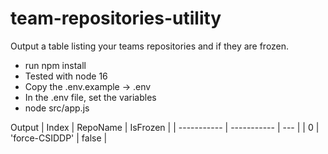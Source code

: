 # team-repositories-utility

Output a table listing your teams repositories and if they are frozen.

-  run npm install
-  Tested with node 16
-  Copy the .env.example -> .env
-  In the .env file, set the variables
-  node src/app.js

Output
| Index | RepoName | IsFrozen |
| ----------- | ----------- | --- |
| 0 | 'force-CSIDDP' | false |
